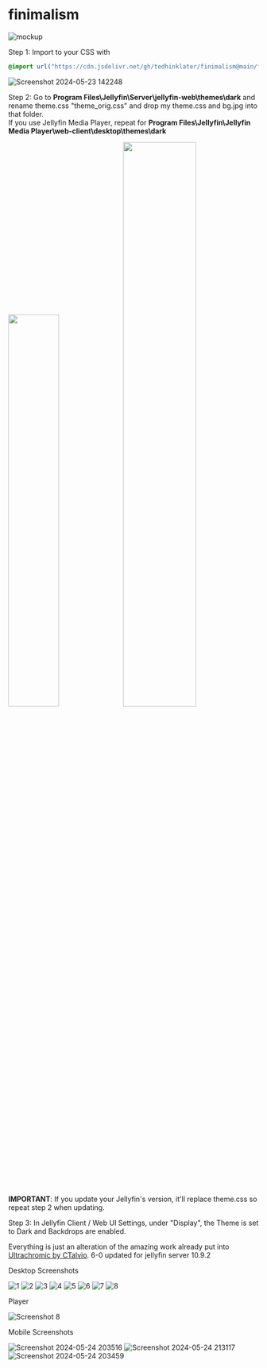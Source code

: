 # finimalism
![mockup](https://i.imgur.com/p6yCJfn.jpeg)

Step 1: Import to your CSS with

```css
@import url("https://cdn.jsdelivr.net/gh/tedhinklater/finimalism@main/finimalism6-0.css");

```
![Screenshot 2024-05-23 142248](https://github.com/tedhinklater/finimalism/assets/66086488/9491a9d6-76b5-4aaf-a5cd-d81fce677d30)

Step 2: Go to **Program Files\Jellyfin\Server\jellyfin-web\themes\dark** and rename theme.css "theme_orig.css" and drop my theme.css and bg.jpg into that folder.<br>
If you use Jellyfin Media Player, repeat for **Program Files\Jellyfin\Jellyfin Media Player\web-client\desktop\themes\dark**

<img src="https://github.com/tedhinklater/finimalism/assets/66086488/38eef263-460c-4994-b214-e9b07cf051fb" width=45%>
<img src="https://github.com/tedhinklater/finimalism/assets/66086488/584196c3-8adc-4d92-866f-5dd75cfa2872" width=54%>

**IMPORTANT**: If you update your Jellyfin's version, it'll replace theme.css so repeat step 2 when updating.

Step 3: In Jellyfin Client / Web UI Settings, under "Display", the Theme is set to Dark and Backdrops are enabled. 

Everything is just an alteration of the amazing work already put into [Ultrachromic by CTalvio](https://github.com/CTalvio/Ultrachromic). 6-0 updated for jellyfin server 10.9.2

Desktop Screenshots

![1](https://github.com/tedhinklater/finimalism/assets/66086488/57705b77-5571-4324-a7fa-a195ba7894e3)
![2](https://github.com/tedhinklater/finimalism/assets/66086488/7a121bb5-73ef-4f7a-8146-6544158d0f02)
![3](https://github.com/tedhinklater/finimalism/assets/66086488/1ec4105a-1c88-4d79-8e5f-e8b45f1fe034)
![4](https://github.com/tedhinklater/finimalism/assets/66086488/bdff4271-a585-4478-95a8-e80c669ecfd8)
![5](https://github.com/tedhinklater/finimalism/assets/66086488/8e873940-61c3-4264-8681-8f1704e7ae7b)
![6](https://github.com/tedhinklater/finimalism/assets/66086488/694d275f-e178-4931-a01c-4e3447f4be18)
![7](https://github.com/tedhinklater/finimalism/assets/66086488/51ec33b9-e678-4f23-8675-0094a72d75b2)
![8](https://github.com/tedhinklater/finimalism/assets/66086488/96756973-1315-4584-99cd-64aa5d384f1d)

Player

<img src="https://github.com/tedhinklater/finimalism/assets/66086488/976319a8-09eb-4bb8-be4d-1ebbc53e9180" alt="Screenshot 8">

Mobile Screenshots

![Screenshot 2024-05-24 203516](https://github.com/tedhinklater/finimalism/assets/66086488/c9c88f6b-5ecf-43c6-b34b-09142516e870)
![Screenshot 2024-05-24 213117](https://github.com/tedhinklater/finimalism/assets/66086488/00f2a31a-9d47-47a6-80c9-23167ce7c8b8)
![Screenshot 2024-05-24 203459](https://github.com/tedhinklater/finimalism/assets/66086488/bb222f92-e349-4373-bc1b-d3870c80158d)

